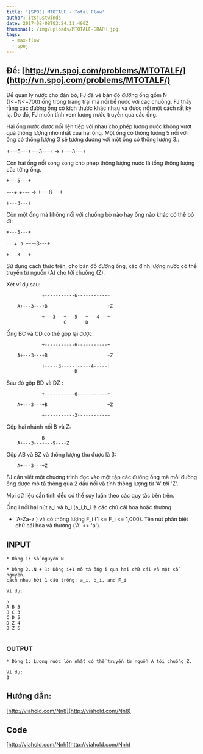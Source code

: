 ```yaml
---
title: '[SPOJ] MTOTALF - Total Flow'
author: itsjustwinds
date: 2017-08-08T03:24:11.490Z
thumbnail: /img/uploads/MTOTALF-GRAPH.jpg
tags:
  - max-flow
  - spoj
---
```

## Đề: [http://vn.spoj.com/problems/MTOTALF/](http://vn.spoj.com/problems/MTOTALF/)

Để quản lý nước cho đàn bò, FJ  đã vẽ bản đồ đường ống gồm N (1<=N<=700) 
ống trong trang trại mà nối bể nước với các chuồng. FJ thấy rằng các 
đường ống có kích thước khác nhau và được nối một cách rất kỳ lạ. 
Do đó, FJ muốn tính xem lượng nước truyền qua các ống.

Hai ống nước được nối liên tiếp với nhau cho phép lượng nước không vượt 
quá thông lượng nhỏ nhất của hai ống. Một ống có thông lượng 5 nối với 
ống có thông lượng 3 sẽ tương đương với một ống có thông lượng 3.:

  +---5---+---3---+    ->    +---3---+

Còn hai ống nối song song cho phép thông lượng nước là tổng thông lượng 
của từng ống. 

    +---5---+

 ---+       +---    ->    +---8---+

    +---3---+

Còn một ống mà không nối với chuồng bò nào hay ống nào khác có thể bỏ đi: 

    +---5---+

 ---+               ->    +---3---+

    +---3---+--

Sử dụng cách thức trên, cho bản đồ đường ống, xác định lượng nước có thể
truyền từ nguồn (A) cho tới chuồng (Z).

Xét ví dụ sau:

                 +-----------6-----------+

        A+---3---+B                      +Z

                 +---3---+---5---+---4---+
                         C       D

Ống BC và CD có thể gộp lại được:

                 +-----------6-----------+

        A+---3---+B                      +Z

                 +-----3-----+-----4-----+
                             D

Sau đó gộp BD và DZ  :

                 +-----------6-----------+

        A+---3---+B                      +Z

                 +-----------3-----------+

Gộp hai nhánh nối B và Z:

                 B
        A+---3---+---9---+Z

Gộp AB và BZ và thông lượng thu được là 3:

        A+---3---+Z

FJ cần viết một chương trình đọc vào một tập các đường ống mà mỗi
đường ống được mô tả thông qua 2 đầu nối và tính thông lượng từ 'A' tới 'Z'.

Mọi dữ liệu cần tính đều có thể suy luận theo các quy tắc bên trên. 

Ống i nối hai nút a_i và b_i (a_i,b_i là các chữ cái hoa hoặc thường
 - 'A-Za-z') và có thông lượng F_i (1 <= F_i <= 1,000). 
Tên nút phân biệt chữ cái hoa và thường ('A' <> 'a').


## INPUT

```
* Dòng 1: Số nguyên N

* Dòng 2..N + 1: Dòng i+1 mô tả ống i qua hai chữ cái và một số nguyên,
cách nhau bởi 1 dấu trống: a_i, b_i, and F_i

Ví dụ:

5
A B 3
B C 3
C D 5
D Z 4
B Z 6


```

### OUTPUT

```
* Dòng 1: Lượng nước lớn nhất có thể truyền từ nguồn A tới chuồng Z.

Ví dụ:  
3
```
## Hướng dẫn: 

[http://viahold.com/Nn8](http://viahold.com/Nn8)

## Code

[http://viahold.com/Nnh](http://viahold.com/Nnh)

